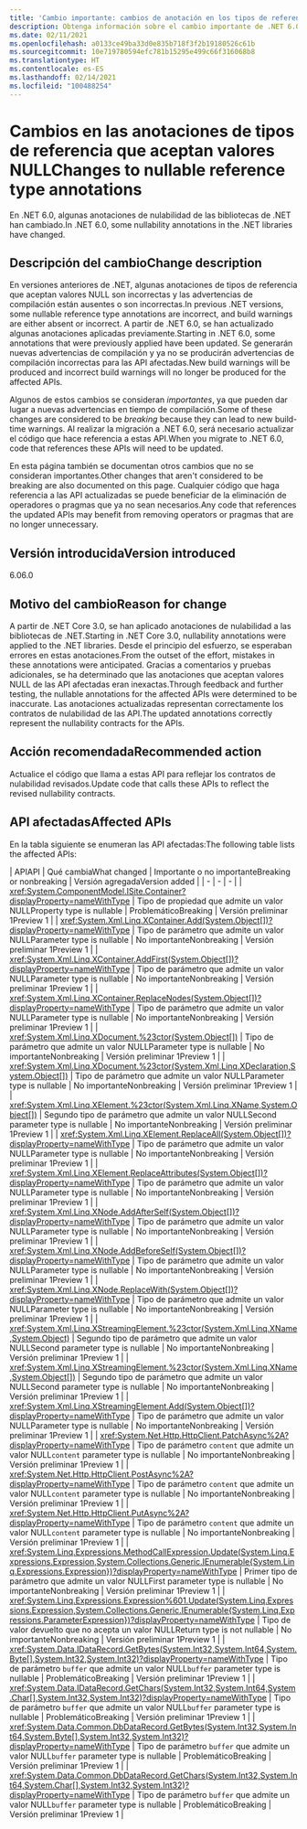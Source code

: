 ```yaml
---
title: 'Cambio importante: cambios de anotación en los tipos de referencia que aceptan valores NULL'
description: Obtenga información sobre el cambio importante de .NET 6.0 en las bibliotecas de .NET básicas, donde algunas anotaciones de tipo de referencia que aceptan valores NULL han cambiado.
ms.date: 02/11/2021
ms.openlocfilehash: a0133ce49ba33d0e835b718f3f2b19180526c61b
ms.sourcegitcommit: 10e719780594efc781b15295e499c66f316068b8
ms.translationtype: HT
ms.contentlocale: es-ES
ms.lasthandoff: 02/14/2021
ms.locfileid: "100488254"
---
```

# <a name="changes-to-nullable-reference-type-annotations"></a><span data-ttu-id="00f95-103">Cambios en las anotaciones de tipos de referencia que aceptan valores NULL</span><span class="sxs-lookup"><span data-stu-id="00f95-103">Changes to nullable reference type annotations</span></span>

<span data-ttu-id="00f95-104">En .NET 6.0, algunas anotaciones de nulabilidad de las bibliotecas de .NET han cambiado.</span><span class="sxs-lookup"><span data-stu-id="00f95-104">In .NET 6.0, some nullability annotations in the .NET libraries have changed.</span></span>

## <a name="change-description"></a><span data-ttu-id="00f95-105">Descripción del cambio</span><span class="sxs-lookup"><span data-stu-id="00f95-105">Change description</span></span>

<span data-ttu-id="00f95-106">En versiones anteriores de .NET, algunas anotaciones de tipos de referencia que aceptan valores NULL son incorrectas y las advertencias de compilación están ausentes o son incorrectas.</span><span class="sxs-lookup"><span data-stu-id="00f95-106">In previous .NET versions, some nullable reference type annotations are incorrect, and build warnings are either absent or incorrect.</span></span> <span data-ttu-id="00f95-107">A partir de .NET 6.0, se han actualizado algunas anotaciones aplicadas previamente.</span><span class="sxs-lookup"><span data-stu-id="00f95-107">Starting in .NET 6.0, some annotations that were previously applied have been updated.</span></span> <span data-ttu-id="00f95-108">Se generarán nuevas advertencias de compilación y ya no se producirán advertencias de compilación incorrectas para las API afectadas.</span><span class="sxs-lookup"><span data-stu-id="00f95-108">New build warnings will be produced and incorrect build warnings will no longer be produced for the affected APIs.</span></span>

<span data-ttu-id="00f95-109">Algunos de estos cambios se consideran *importantes*, ya que pueden dar lugar a nuevas advertencias en tiempo de compilación.</span><span class="sxs-lookup"><span data-stu-id="00f95-109">Some of these changes are considered to be *breaking* because they can lead to new build-time warnings.</span></span> <span data-ttu-id="00f95-110">Al realizar la migración a .NET 6.0, será necesario actualizar el código que hace referencia a estas API.</span><span class="sxs-lookup"><span data-stu-id="00f95-110">When you migrate to .NET 6.0, code that references these APIs will need to be updated.</span></span>

<span data-ttu-id="00f95-111">En esta página también se documentan otros cambios que no se consideran importantes.</span><span class="sxs-lookup"><span data-stu-id="00f95-111">Other changes that aren't considered to be breaking are also documented on this page.</span></span> <span data-ttu-id="00f95-112">Cualquier código que haga referencia a las API actualizadas se puede beneficiar de la eliminación de operadores o pragmas que ya no sean necesarios.</span><span class="sxs-lookup"><span data-stu-id="00f95-112">Any code that references the updated APIs may benefit from removing operators or pragmas that are no longer unnecessary.</span></span>

## <a name="version-introduced"></a><span data-ttu-id="00f95-113">Versión introducida</span><span class="sxs-lookup"><span data-stu-id="00f95-113">Version introduced</span></span>

<span data-ttu-id="00f95-114">6.0</span><span class="sxs-lookup"><span data-stu-id="00f95-114">6.0</span></span>

## <a name="reason-for-change"></a><span data-ttu-id="00f95-115">Motivo del cambio</span><span class="sxs-lookup"><span data-stu-id="00f95-115">Reason for change</span></span>

<span data-ttu-id="00f95-116">A partir de .NET Core 3.0, se han aplicado anotaciones de nulabilidad a las bibliotecas de .NET.</span><span class="sxs-lookup"><span data-stu-id="00f95-116">Starting in .NET Core 3.0, nullability annotations were applied to the .NET libraries.</span></span> <span data-ttu-id="00f95-117">Desde el principio del esfuerzo, se esperaban errores en estas anotaciones.</span><span class="sxs-lookup"><span data-stu-id="00f95-117">From the outset of the effort, mistakes in these annotations were anticipated.</span></span> <span data-ttu-id="00f95-118">Gracias a comentarios y pruebas adicionales, se ha determinado que las anotaciones que aceptan valores NULL de las API afectadas eran inexactas.</span><span class="sxs-lookup"><span data-stu-id="00f95-118">Through feedback and further testing, the nullable annotations for the affected APIs were determined to be inaccurate.</span></span> <span data-ttu-id="00f95-119">Las anotaciones actualizadas representan correctamente los contratos de nulabilidad de las API.</span><span class="sxs-lookup"><span data-stu-id="00f95-119">The updated annotations correctly represent the nullability contracts for the APIs.</span></span>

## <a name="recommended-action"></a><span data-ttu-id="00f95-120">Acción recomendada</span><span class="sxs-lookup"><span data-stu-id="00f95-120">Recommended action</span></span>

<span data-ttu-id="00f95-121">Actualice el código que llama a estas API para reflejar los contratos de nulabilidad revisados.</span><span class="sxs-lookup"><span data-stu-id="00f95-121">Update code that calls these APIs to reflect the revised nullability contracts.</span></span>

## <a name="affected-apis"></a><span data-ttu-id="00f95-122">API afectadas</span><span class="sxs-lookup"><span data-stu-id="00f95-122">Affected APIs</span></span>

<span data-ttu-id="00f95-123">En la tabla siguiente se enumeran las API afectadas:</span><span class="sxs-lookup"><span data-stu-id="00f95-123">The following table lists the affected APIs:</span></span>

| <span data-ttu-id="00f95-124">API</span><span class="sxs-lookup"><span data-stu-id="00f95-124">API</span></span> | <span data-ttu-id="00f95-125">Qué cambia</span><span class="sxs-lookup"><span data-stu-id="00f95-125">What changed</span></span> | <span data-ttu-id="00f95-126">Importante o no importante</span><span class="sxs-lookup"><span data-stu-id="00f95-126">Breaking or nonbreaking</span></span> | <span data-ttu-id="00f95-127">Versión agregada</span><span class="sxs-lookup"><span data-stu-id="00f95-127">Version added</span></span> |
| - | - | - |
| <xref:System.ComponentModel.ISite.Container?displayProperty=nameWithType> | <span data-ttu-id="00f95-128">Tipo de propiedad que admite un valor NULL</span><span class="sxs-lookup"><span data-stu-id="00f95-128">Property type is nullable</span></span> | <span data-ttu-id="00f95-129">Problemático</span><span class="sxs-lookup"><span data-stu-id="00f95-129">Breaking</span></span> | <span data-ttu-id="00f95-130">Versión preliminar 1</span><span class="sxs-lookup"><span data-stu-id="00f95-130">Preview 1</span></span> |
| <xref:System.Xml.Linq.XContainer.Add(System.Object[])?displayProperty=nameWithType> | <span data-ttu-id="00f95-131">Tipo de parámetro que admite un valor NULL</span><span class="sxs-lookup"><span data-stu-id="00f95-131">Parameter type is nullable</span></span> | <span data-ttu-id="00f95-132">No importante</span><span class="sxs-lookup"><span data-stu-id="00f95-132">Nonbreaking</span></span> | <span data-ttu-id="00f95-133">Versión preliminar 1</span><span class="sxs-lookup"><span data-stu-id="00f95-133">Preview 1</span></span> |
| <xref:System.Xml.Linq.XContainer.AddFirst(System.Object[])?displayProperty=nameWithType> | <span data-ttu-id="00f95-134">Tipo de parámetro que admite un valor NULL</span><span class="sxs-lookup"><span data-stu-id="00f95-134">Parameter type is nullable</span></span> | <span data-ttu-id="00f95-135">No importante</span><span class="sxs-lookup"><span data-stu-id="00f95-135">Nonbreaking</span></span> | <span data-ttu-id="00f95-136">Versión preliminar 1</span><span class="sxs-lookup"><span data-stu-id="00f95-136">Preview 1</span></span> |
| <xref:System.Xml.Linq.XContainer.ReplaceNodes(System.Object[])?displayProperty=nameWithType> | <span data-ttu-id="00f95-137">Tipo de parámetro que admite un valor NULL</span><span class="sxs-lookup"><span data-stu-id="00f95-137">Parameter type is nullable</span></span> | <span data-ttu-id="00f95-138">No importante</span><span class="sxs-lookup"><span data-stu-id="00f95-138">Nonbreaking</span></span> | <span data-ttu-id="00f95-139">Versión preliminar 1</span><span class="sxs-lookup"><span data-stu-id="00f95-139">Preview 1</span></span> |
| <xref:System.Xml.Linq.XDocument.%23ctor(System.Object[])> | <span data-ttu-id="00f95-140">Tipo de parámetro que admite un valor NULL</span><span class="sxs-lookup"><span data-stu-id="00f95-140">Parameter type is nullable</span></span> | <span data-ttu-id="00f95-141">No importante</span><span class="sxs-lookup"><span data-stu-id="00f95-141">Nonbreaking</span></span> | <span data-ttu-id="00f95-142">Versión preliminar 1</span><span class="sxs-lookup"><span data-stu-id="00f95-142">Preview 1</span></span> |
| <xref:System.Xml.Linq.XDocument.%23ctor(System.Xml.Linq.XDeclaration,System.Object[])> | <span data-ttu-id="00f95-143">Tipo de parámetro que admite un valor NULL</span><span class="sxs-lookup"><span data-stu-id="00f95-143">Parameter type is nullable</span></span> | <span data-ttu-id="00f95-144">No importante</span><span class="sxs-lookup"><span data-stu-id="00f95-144">Nonbreaking</span></span> | <span data-ttu-id="00f95-145">Versión preliminar 1</span><span class="sxs-lookup"><span data-stu-id="00f95-145">Preview 1</span></span> |
| <xref:System.Xml.Linq.XElement.%23ctor(System.Xml.Linq.XName,System.Object[])> | <span data-ttu-id="00f95-146">Segundo tipo de parámetro que admite un valor NULL</span><span class="sxs-lookup"><span data-stu-id="00f95-146">Second parameter type is nullable</span></span> | <span data-ttu-id="00f95-147">No importante</span><span class="sxs-lookup"><span data-stu-id="00f95-147">Nonbreaking</span></span> | <span data-ttu-id="00f95-148">Versión preliminar 1</span><span class="sxs-lookup"><span data-stu-id="00f95-148">Preview 1</span></span> |
| <xref:System.Xml.Linq.XElement.ReplaceAll(System.Object[])?displayProperty=nameWithType> | <span data-ttu-id="00f95-149">Tipo de parámetro que admite un valor NULL</span><span class="sxs-lookup"><span data-stu-id="00f95-149">Parameter type is nullable</span></span> | <span data-ttu-id="00f95-150">No importante</span><span class="sxs-lookup"><span data-stu-id="00f95-150">Nonbreaking</span></span> | <span data-ttu-id="00f95-151">Versión preliminar 1</span><span class="sxs-lookup"><span data-stu-id="00f95-151">Preview 1</span></span> |
| <xref:System.Xml.Linq.XElement.ReplaceAttributes(System.Object[])?displayProperty=nameWithType> | <span data-ttu-id="00f95-152">Tipo de parámetro que admite un valor NULL</span><span class="sxs-lookup"><span data-stu-id="00f95-152">Parameter type is nullable</span></span> | <span data-ttu-id="00f95-153">No importante</span><span class="sxs-lookup"><span data-stu-id="00f95-153">Nonbreaking</span></span> | <span data-ttu-id="00f95-154">Versión preliminar 1</span><span class="sxs-lookup"><span data-stu-id="00f95-154">Preview 1</span></span> |
| <xref:System.Xml.Linq.XNode.AddAfterSelf(System.Object[])?displayProperty=nameWithType> | <span data-ttu-id="00f95-155">Tipo de parámetro que admite un valor NULL</span><span class="sxs-lookup"><span data-stu-id="00f95-155">Parameter type is nullable</span></span> | <span data-ttu-id="00f95-156">No importante</span><span class="sxs-lookup"><span data-stu-id="00f95-156">Nonbreaking</span></span> | <span data-ttu-id="00f95-157">Versión preliminar 1</span><span class="sxs-lookup"><span data-stu-id="00f95-157">Preview 1</span></span> |
| <xref:System.Xml.Linq.XNode.AddBeforeSelf(System.Object[])?displayProperty=nameWithType> | <span data-ttu-id="00f95-158">Tipo de parámetro que admite un valor NULL</span><span class="sxs-lookup"><span data-stu-id="00f95-158">Parameter type is nullable</span></span> | <span data-ttu-id="00f95-159">No importante</span><span class="sxs-lookup"><span data-stu-id="00f95-159">Nonbreaking</span></span> | <span data-ttu-id="00f95-160">Versión preliminar 1</span><span class="sxs-lookup"><span data-stu-id="00f95-160">Preview 1</span></span> |
| <xref:System.Xml.Linq.XNode.ReplaceWith(System.Object[])?displayProperty=nameWithType> | <span data-ttu-id="00f95-161">Tipo de parámetro que admite un valor NULL</span><span class="sxs-lookup"><span data-stu-id="00f95-161">Parameter type is nullable</span></span> | <span data-ttu-id="00f95-162">No importante</span><span class="sxs-lookup"><span data-stu-id="00f95-162">Nonbreaking</span></span> | <span data-ttu-id="00f95-163">Versión preliminar 1</span><span class="sxs-lookup"><span data-stu-id="00f95-163">Preview 1</span></span> |
| <xref:System.Xml.Linq.XStreamingElement.%23ctor(System.Xml.Linq.XName,System.Object)> | <span data-ttu-id="00f95-164">Segundo tipo de parámetro que admite un valor NULL</span><span class="sxs-lookup"><span data-stu-id="00f95-164">Second parameter type is nullable</span></span> | <span data-ttu-id="00f95-165">No importante</span><span class="sxs-lookup"><span data-stu-id="00f95-165">Nonbreaking</span></span> | <span data-ttu-id="00f95-166">Versión preliminar 1</span><span class="sxs-lookup"><span data-stu-id="00f95-166">Preview 1</span></span> |
| <xref:System.Xml.Linq.XStreamingElement.%23ctor(System.Xml.Linq.XName,System.Object[])> | <span data-ttu-id="00f95-167">Segundo tipo de parámetro que admite un valor NULL</span><span class="sxs-lookup"><span data-stu-id="00f95-167">Second parameter type is nullable</span></span> | <span data-ttu-id="00f95-168">No importante</span><span class="sxs-lookup"><span data-stu-id="00f95-168">Nonbreaking</span></span> | <span data-ttu-id="00f95-169">Versión preliminar 1</span><span class="sxs-lookup"><span data-stu-id="00f95-169">Preview 1</span></span> |
| <xref:System.Xml.Linq.XStreamingElement.Add(System.Object[])?displayProperty=nameWithType> | <span data-ttu-id="00f95-170">Tipo de parámetro que admite un valor NULL</span><span class="sxs-lookup"><span data-stu-id="00f95-170">Parameter type is nullable</span></span> | <span data-ttu-id="00f95-171">No importante</span><span class="sxs-lookup"><span data-stu-id="00f95-171">Nonbreaking</span></span> | <span data-ttu-id="00f95-172">Versión preliminar 1</span><span class="sxs-lookup"><span data-stu-id="00f95-172">Preview 1</span></span> |
| <xref:System.Net.Http.HttpClient.PatchAsync%2A?displayProperty=nameWithType> | <span data-ttu-id="00f95-173">Tipo de parámetro `content` que admite un valor NULL</span><span class="sxs-lookup"><span data-stu-id="00f95-173">`content` parameter type is nullable</span></span> | <span data-ttu-id="00f95-174">No importante</span><span class="sxs-lookup"><span data-stu-id="00f95-174">Nonbreaking</span></span> | <span data-ttu-id="00f95-175">Versión preliminar 1</span><span class="sxs-lookup"><span data-stu-id="00f95-175">Preview 1</span></span> |
| <xref:System.Net.Http.HttpClient.PostAsync%2A?displayProperty=nameWithType> | <span data-ttu-id="00f95-176">Tipo de parámetro `content` que admite un valor NULL</span><span class="sxs-lookup"><span data-stu-id="00f95-176">`content` parameter type is nullable</span></span>  | <span data-ttu-id="00f95-177">No importante</span><span class="sxs-lookup"><span data-stu-id="00f95-177">Nonbreaking</span></span> | <span data-ttu-id="00f95-178">Versión preliminar 1</span><span class="sxs-lookup"><span data-stu-id="00f95-178">Preview 1</span></span> |
| <xref:System.Net.Http.HttpClient.PutAsync%2A?displayProperty=nameWithType> | <span data-ttu-id="00f95-179">Tipo de parámetro `content` que admite un valor NULL</span><span class="sxs-lookup"><span data-stu-id="00f95-179">`content` parameter type is nullable</span></span>  | <span data-ttu-id="00f95-180">No importante</span><span class="sxs-lookup"><span data-stu-id="00f95-180">Nonbreaking</span></span> | <span data-ttu-id="00f95-181">Versión preliminar 1</span><span class="sxs-lookup"><span data-stu-id="00f95-181">Preview 1</span></span> |
| <xref:System.Linq.Expressions.MethodCallExpression.Update(System.Linq.Expressions.Expression,System.Collections.Generic.IEnumerable{System.Linq.Expressions.Expression})?displayProperty=nameWithType> | <span data-ttu-id="00f95-182">Primer tipo de parámetro que admite un valor NULL</span><span class="sxs-lookup"><span data-stu-id="00f95-182">First parameter type is nullable</span></span> | <span data-ttu-id="00f95-183">No importante</span><span class="sxs-lookup"><span data-stu-id="00f95-183">Nonbreaking</span></span> | <span data-ttu-id="00f95-184">Versión preliminar 1</span><span class="sxs-lookup"><span data-stu-id="00f95-184">Preview 1</span></span> |
| <xref:System.Linq.Expressions.Expression%601.Update(System.Linq.Expressions.Expression,System.Collections.Generic.IEnumerable{System.Linq.Expressions.ParameterExpression})?displayProperty=nameWithType> | <span data-ttu-id="00f95-185">Tipo de valor devuelto que no acepta un valor NULL</span><span class="sxs-lookup"><span data-stu-id="00f95-185">Return type is not nullable</span></span> | <span data-ttu-id="00f95-186">No importante</span><span class="sxs-lookup"><span data-stu-id="00f95-186">Nonbreaking</span></span> | <span data-ttu-id="00f95-187">Versión preliminar 1</span><span class="sxs-lookup"><span data-stu-id="00f95-187">Preview 1</span></span> |
| <xref:System.Data.IDataRecord.GetBytes(System.Int32,System.Int64,System.Byte[],System.Int32,System.Int32)?displayProperty=nameWithType> | <span data-ttu-id="00f95-188">Tipo de parámetro `buffer` que admite un valor NULL</span><span class="sxs-lookup"><span data-stu-id="00f95-188">`buffer` parameter type is nullable</span></span> | <span data-ttu-id="00f95-189">Problemático</span><span class="sxs-lookup"><span data-stu-id="00f95-189">Breaking</span></span> | <span data-ttu-id="00f95-190">Versión preliminar 1</span><span class="sxs-lookup"><span data-stu-id="00f95-190">Preview 1</span></span> |
| <xref:System.Data.IDataRecord.GetChars(System.Int32,System.Int64,System.Char[],System.Int32,System.Int32)?displayProperty=nameWithType> | <span data-ttu-id="00f95-191">Tipo de parámetro `buffer` que admite un valor NULL</span><span class="sxs-lookup"><span data-stu-id="00f95-191">`buffer` parameter type is nullable</span></span> | <span data-ttu-id="00f95-192">Problemático</span><span class="sxs-lookup"><span data-stu-id="00f95-192">Breaking</span></span> | <span data-ttu-id="00f95-193">Versión preliminar 1</span><span class="sxs-lookup"><span data-stu-id="00f95-193">Preview 1</span></span> |
| <xref:System.Data.Common.DbDataRecord.GetBytes(System.Int32,System.Int64,System.Byte[],System.Int32,System.Int32)?displayProperty=nameWithType> | <span data-ttu-id="00f95-194">Tipo de parámetro `buffer` que admite un valor NULL</span><span class="sxs-lookup"><span data-stu-id="00f95-194">`buffer` parameter type is nullable</span></span> | <span data-ttu-id="00f95-195">Problemático</span><span class="sxs-lookup"><span data-stu-id="00f95-195">Breaking</span></span> | <span data-ttu-id="00f95-196">Versión preliminar 1</span><span class="sxs-lookup"><span data-stu-id="00f95-196">Preview 1</span></span> |
| <xref:System.Data.Common.DbDataRecord.GetChars(System.Int32,System.Int64,System.Char[],System.Int32,System.Int32)?displayProperty=nameWithType> | <span data-ttu-id="00f95-197">Tipo de parámetro `buffer` que admite un valor NULL</span><span class="sxs-lookup"><span data-stu-id="00f95-197">`buffer` parameter type is nullable</span></span> | <span data-ttu-id="00f95-198">Problemático</span><span class="sxs-lookup"><span data-stu-id="00f95-198">Breaking</span></span> | <span data-ttu-id="00f95-199">Versión preliminar 1</span><span class="sxs-lookup"><span data-stu-id="00f95-199">Preview 1</span></span> |

<!--

### Category

Core .NET libraries

### Affected APIs

- `P:System.ComponentModel.ISite.Container`
- `M:System.Xml.Linq.XContainer.Add(System.Object[])`
- `M:System.Xml.Linq.XContainer.AddFirst(System.Object[])`
- `M:System.Xml.Linq.XContainer.ReplaceNodes(System.Object[])`
- `M:System.Xml.Linq.XDocument.#ctor(System.Object[])`
- `M:System.Xml.Linq.XDocument.#ctor(System.Xml.Linq.XDeclaration,System.Object[])`
- `M:System.Xml.Linq.XElement.#ctor(System.Xml.Linq.XName,System.Object[])`
- `M:System.Xml.Linq.XElement.ReplaceAll(System.Object[])`
- `M:System.Xml.Linq.XElement.ReplaceAttributes(System.Object[])`
- `M:System.Xml.Linq.XNode.AddAfterSelf(System.Object[])`
- `M:System.Xml.Linq.XNode.AddBeforeSelf(System.Object[])`
- `M:System.Xml.Linq.XNode.ReplaceWith(System.Object[])`
- `M:System.Xml.Linq.XStreamingElement.#ctor(System.Xml.Linq.XName,System.Object)`
- `M:System.Xml.Linq.XStreamingElement.#ctor(System.Xml.Linq.XName,System.Object[])`
- `M:System.Xml.Linq.XStreamingElement.Add(System.Object[])`
- `O:System.Net.Http.HttpClient.PatchAsync`
- `O:System.Net.Http.HttpClient.PostAsync`
- `O:System.Net.Http.HttpClient.PutAsync`
- `M:System.Linq.Expressions.MethodCallExpression.Update(System.Linq.Expressions.Expression,System.Collections.Generic.IEnumerable{System.Linq.Expressions.Expression})`
- `M:System.Linq.Expressions.Expression%601.Update(System.Linq.Expressions.Expression,System.Collections.Generic.IEnumerable{System.Linq.Expressions.ParameterExpression})`
- `M:System.Data.IDataRecord.GetBytes(System.Int32,System.Int64,System.Byte[],System.Int32,System.Int32)`
- `M:System.Data.IDataRecord.GetChars(System.Int32,System.Int64,System.Char[],System.Int32,System.Int32)`
- `M:System.Data.Common.DbDataRecord.GetBytes(System.Int32,System.Int64,System.Byte[],System.Int32,System.Int32)`
- `M:System.Data.Common.DbDataRecord.GetChars(System.Int32,System.Int64,System.Char[],System.Int32,System.Int32)`

-->
